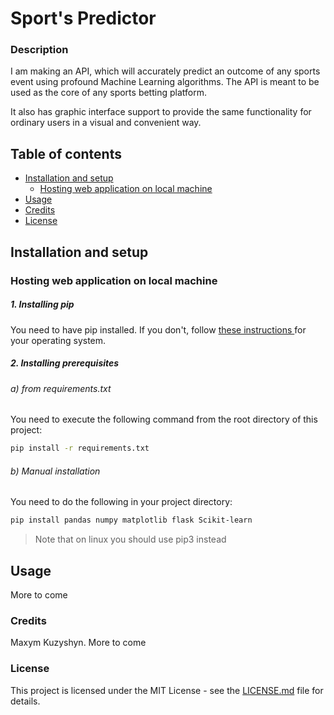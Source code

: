 # Sport's Predictor
### Description
I am making an API, which will accurately predict an outcome of any
 sports event using profound Machine Learning algorithms. The API is meant
  to be used as the core of any sports betting platform.

It also has graphic interface support to provide the same functionality for
 ordinary
 users in a visual and convenient way. 

## Table of contents
* [Installation and setup](#setup)
    * [Hosting web application on local machine](#local)
* [Usage](#usage)
* [Credits](#credits)
* [License](#license)

<a name="setup"></a>
## Installation and setup 

<a name="local"></a>
### Hosting web application on local machine

##### 1. Installing pip
You need to have pip installed. If you don't, follow [these instructions
](https://www.makeuseof.com/tag/install-pip-for-python/) for
 your operating system.

##### 2. Installing prerequisites
###### a) from requirements.txt
You need to execute the following command from the root directory of this
 project:
 ```bash
pip install -r requirements.txt
```
###### b) Manual installation
You need to do the following in your project directory:
```bash
pip install pandas numpy matplotlib flask Scikit-learn

```
> Note that on linux you should use pip3 instead

<a name="usage"></a>
## Usage
More to come

<a name="credits"></a>
### Credits
Maxym Kuzyshyn. More to come
<a name="license"></a>
### License
This project is licensed under the MIT License - see the [LICENSE.md](https://github.com/maxymkuz/Sports-predictor/blob/master/LICENSE)
file for details.